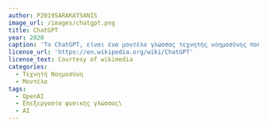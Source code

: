 ```yaml
---
author: P2019SARAKATSANIS
image_url: /images/chatgpt.png
title: ChatGPT
year: 2020
caption: 'Το ChatGPT, είναι ένα μοντέλο γλώσσας τεχνητής νοημοσύνης που αναπτύχθηκε από την OpenAI. Έχει εκπαιδευτεί σε ένα τεράστιο σύνολο δεδομένων κειμένου και μπορεί  να κατανοήσει και να παράγει φυσική γλώσσα με τρόπο παρόμοιο με τον άνθρωπο. Στόχος του είναι να παρέχω ακριβείς, κατατοπιστικές και χρήσιμες απαντήσεις σε ένα ευρύ φάσμα ερωτήσεων σε διάφορα θέματα, ακόμα και αν αυτό αφορά ανάπτυξη κώδικα ή ανάλυση κειμένου.'
license_url: 'https://en.wikipedia.org/wiki/ChatGPT'
license_text: Courtesy of wikimedia
categories:
  - Τεχνητή Νοημοσύνη
  - Μοντέλα
tags:
  - OpenAI
  - Επεξεργασία φυσικής γλώσσας\
  - ΑΙ
---
```

